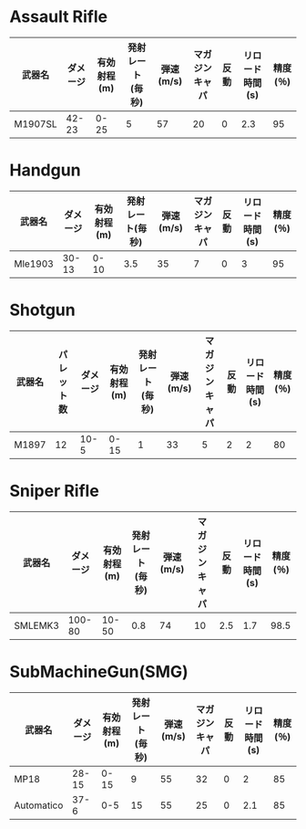# Assault Rifle
|  武器名  | ダメージ |    有効射程(m)    | 発射レート(毎秒)  |  弾速(m/s)  |  マガジンキャパ  |  反動  |  リロード時間(s)  |  精度(％)  |
|  ----   |  ----   |  ----   |  ----   |  ----   |  ----   |  ----   |  ----   |  ----   |
|    M1907SL     |    42-23    |    0-25    |    5     |    57     |    20     |    0     |    2.3     |    95     |

# Handgun
|  武器名  | ダメージ |    有効射程(m)    | 発射レート(毎秒)  |  弾速(m/s)  |  マガジンキャパ  |  反動  |  リロード時間(s)  |  精度(％)  |
|  ----   |  ----   |  ----   |  ----   |  ----   |  ----   |  ----   |  ----   |  ----   |
|    Mle1903     |    30-13    |    0-10    |    3.5     |    35     |    7     |    0     |   3    |    95     |

# Shotgun
|  武器名  |  パレット数  | ダメージ |    有効射程(m)    | 発射レート(毎秒)  |  弾速(m/s)  |  マガジンキャパ  |  反動  |  リロード時間(s)  |  精度(％)  |
|  ----   |  ----   |  ----   |  ----   |  ----   |  ----   |  ----   |  ----   |  ----   |  ----   |
|    M1897     |    12    |    10-5    |    0-15    |    1     |    33     |    5     |    2     |   2    |    80     |

# Sniper Rifle
|  武器名  | ダメージ |    有効射程(m)    | 発射レート(毎秒)  |  弾速(m/s)  |  マガジンキャパ  |  反動  |  リロード時間(s)  |  精度(％)  |
|  ----   |  ----   |  ----   |  ----   |  ----   |  ----   |  ----   |  ----   |  ----   |
|    SMLEMK3     |    100-80    |    10-50    |    0.8     |    74     |    10     |    2.5     |   1.7    |    98.5     |

# SubMachineGun(SMG)
|  武器名  | ダメージ |    有効射程(m)    | 発射レート(毎秒)  |  弾速(m/s)  |  マガジンキャパ  |  反動  |  リロード時間(s)  |  精度(％)  |
|  ----   |  ----   |  ----   |  ----   |  ----   |  ----   |  ----   |  ----   |  ----   |
|    MP18     |    28-15    |    0-15    |    9     |    55     |    32     |    0     |   2    |    85     |
|    Automatico     |    37-6    |    0-5    |    15     |    55     |    25     |    0     |   2.1    |    85     |
